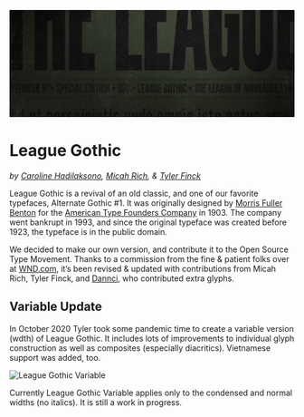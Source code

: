 ![League Gothic](https://github.com/theleagueof/league-gothic/raw/master/images/league-gothic-1.png)

League Gothic
=============
_by [Caroline Hadilaksono](http://www.hadilaksono.com), [Micah Rich](http://micahrich.com), & [Tyler Finck](https://tylerfinck.com)_

League Gothic is a revival of an old classic, and one of our favorite typefaces, Alternate Gothic #1. It was originally designed by [Morris Fuller Benton](http://en.wikipedia.org/wiki/Morris_Fuller_Benton) for the [American Type Founders Company](http://en.wikipedia.org/wiki/American_Type_Founders) in 1903. The company went bankrupt in 1993, and since the original typeface was created before 1923, the typeface is in the public domain.

We decided to make our own version, and contribute it to the Open Source Type Movement. Thanks to a commission from the fine & patient folks over at [WND.com](http://wnd.com), it’s been revised & updated with contributions from Micah Rich, Tyler Finck, and [Dannci](https://twitter.com/#!/dannci), who contributed extra glyphs.

## Variable Update

In October 2020 Tyler took some pandemic time to create a variable version (wdth) of League Gothic. It includes lots of improvements to individual glyph construction as well as composites (especially diacritics). Vietnamese support was added, too.

![League Gothic Variable](https://github.com/theleagueof/league-gothic/raw/master/images/leaguegothicvariable.gif)

Currently League Gothic Variable applies only to the condensed and normal widths (no italics). It is still a work in progress.
